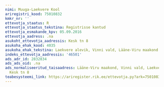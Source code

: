 ```yaml
---
nimi: Muuga-Laekvere Kool
ariregistri_kood: 75010832
kmkr_nr: ''
ettevotja_staatus: R
ettevotja_staatus_tekstina: Registrisse kantud
ettevotja_esmakande_kpv: 05.09.2016
ettevotja_aadress: .na
asukoht_ettevotja_aadressis: Kesk tn 8
asukoha_ehak_kood: 4035
asukoha_ehak_tekstina: Laekvere alevik, Vinni vald, Lääne-Viru maakond
indeks_ettevotja_aadressis: '46501'
ads_adr_id: 2832834
ads_ads_oid: .na
ads_normaliseeritud_taisaadress: Lääne-Viru maakond, Vinni vald, Laekvere alevik,
  Kesk tn 8
teabesysteemi_link: https://ariregister.rik.ee/ettevotja.py?ark=75010832&ref=rekvisiidid
---
```

